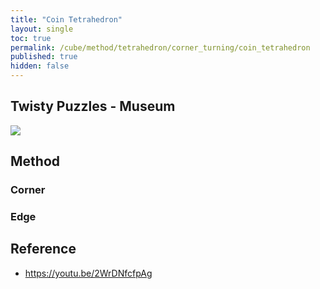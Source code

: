 ```yaml
---
title: "Coin Tetrahedron"
layout: single
toc: true
permalink: /cube/method/tetrahedron/corner_turning/coin_tetrahedron
published: true
hidden: false
---
```


<head>
  <base target="_blank">
</head>



## Twisty Puzzles - Museum

<a href="https://twistypuzzles.com/app/museum/museum_showitem.php?pkey=6748">
  <img src="https://twistypuzzles.com/museum/large/06748-09.jpg">
</a>



## Method

### Corner

### Edge



## Reference

- <https://youtu.be/2WrDNfcfpAg>
